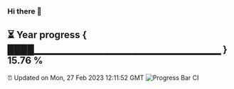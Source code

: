 ### Hi there 👋
⏳ Year progress { ████▁▁▁▁▁▁▁▁▁▁▁▁▁▁▁▁▁▁▁▁▁▁▁▁▁▁ } 15.76 %
---
⏰ Updated on Mon, 27 Feb 2023 12:11:52 GMT
![Progress Bar CI](https://github.com/Moyi321/Moyi321/workflows/Progress%20Bar%20CI/badge.svg)
